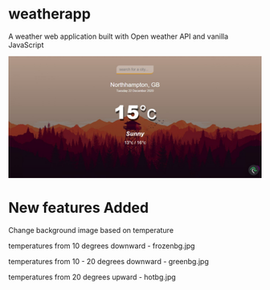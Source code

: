 # weatherapp
A weather web application built with Open weather API and vanilla JavaScript

![weather App image](weatherapp.jpg)

# New features Added
Change background image based on temperature

temperatures from 10 degrees downward - frozenbg.jpg

temperatures from 10 - 20 degrees downward - greenbg.jpg

temperatures from 20 degrees upward - hotbg.jpg